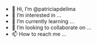 - 👋 Hi, I’m @patriciapdelima
- 👀 I’m interested in ...
- 🌱 I’m currently learning ...
- 💞️ I’m looking to collaborate on ...
- 📫 How to reach me ...

<!---
patriciapdelima/patriciapdelima is a ✨ special ✨ repository because its `README.md` (this file) appears on your GitHub profile.
You can click the Preview link to take a look at your changes.
--->
